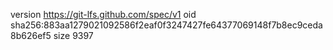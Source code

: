 version https://git-lfs.github.com/spec/v1
oid sha256:883aa1279021092586f2eaf0f3247427fe64377069148f7b8ec9ceda8b626ef5
size 9397
